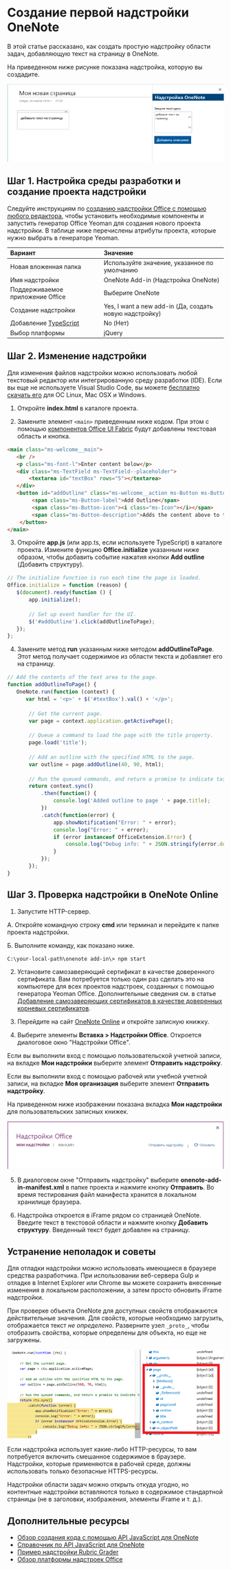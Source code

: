 <a id="build-your-first-onenote-add-in" class="xliff"></a>

# Создание первой надстройки OneNote

В этой статье рассказано, как создать простую надстройку области задач, добавляющую текст на страницу в OneNote.

На приведенном ниже рисунке показана надстройка, которую вы создадите.

   ![Надстройка OneNote, созданная на основе данного пошагового руководства](../images/onenote-first-add-in.png)

<a name="setup"></a>
<a id="step-1-set-up-your-dev-environment-and-create-an-add-in-project" class="xliff"></a>

## Шаг 1. Настройка среды разработки и создание проекта надстройки
Следуйте инструкциям по [созданию надстройки Office с помощью любого редактора](../get-started/create-an-office-add-in-using-any-editor.md), чтобы установить необходимые компоненты и запустить генератор Office Yeoman для создания нового проекта надстройки. В таблице ниже перечислены атрибуты проекта, которые нужно выбрать в генераторе Yeoman.

| Вариант | Значение |
|:------|:------|
| Новая вложенная папка | Используйте значение, указанное по умолчанию |
| Имя надстройки | OneNote Add-in (Надстройка OneNote) |
| Поддерживаемое приложение Office | Выберите OneNote |
| Создание надстройки | Yes, I want a new add-in (Да, создать новую надстройку) |
| Добавление [TypeScript](https://www.typescriptlang.org/) | No (Нет) |
| Выбор платформы | jQuery |

<a name="develop"></a>
<a id="step-2-modify-the-add-in" class="xliff"></a>

## Шаг 2. Изменение надстройки
Для изменения файлов надстройки можно использовать любой текстовый редактор или интегрированную среду разработки (IDE). Если вы еще не используете Visual Studio Code, вы можете [бесплатно скачать его](https://code.visualstudio.com/) для ОС Linux, Mac OSX и Windows.

1. Откройте **index.html** в каталоге проекта. 

2. Замените элемент `<main>` приведенным ниже кодом. При этом с помощью [компонентов Office UI Fabric](http://dev.office.com/fabric/components) будут добавлены текстовая область и кнопка.

```html
<main class="ms-welcome__main">
   <br />
   <p class="ms-font-l">Enter content below</p>
   <div class="ms-TextField ms-TextField--placeholder">
       <textarea id="textBox" rows="5"></textarea>
   </div>
   <button id="addOutline" class="ms-welcome__action ms-Button ms-Button--hero ms-u-slideUpIn20">
        <span class="ms-Button-label">Add Outline</span>
        <span class="ms-Button-icon"><i class="ms-Icon"></i></span>
        <span class="ms-Button-description">Adds the content above to the current page.</span>
    </button>
</main>
```

3. Откройте **app.js** (или app.ts, если используете TypeScript) в каталоге проекта. Измените функцию **Office.initialize** указанным ниже образом, чтобы добавить событие нажатия кнопки **Add outline** (Добавить структуру).

```js
// The initialize function is run each time the page is loaded.
Office.initialize = function (reason) {
   $(document).ready(function () {
       app.initialize();
       
       // Set up event handler for the UI.
       $('#addOutline').click(addOutlineToPage);
   });
};
```
 
4. Замените метод **run** указанным ниже методом **addOutlineToPage**. Этот метод получает содержимое из области текста и добавляет его на страницу.

```js
// Add the contents of the text area to the page.
function addOutlineToPage() {        
   OneNote.run(function (context) {
      var html = '<p>' + $('#textBox').val() + '</p>';
      
       // Get the current page.
       var page = context.application.getActivePage();
       
       // Queue a command to load the page with the title property.             
       page.load('title'); 
       
       // Add an outline with the specified HTML to the page.
       var outline = page.addOutline(40, 90, html);
       
       // Run the queued commands, and return a promise to indicate task completion.
       return context.sync()
           .then(function() {
               console.log('Added outline to page ' + page.title);
           })
           .catch(function(error) {
               app.showNotification("Error: " + error); 
               console.log("Error: " + error); 
               if (error instanceof OfficeExtension.Error) { 
                   console.log("Debug info: " + JSON.stringify(error.debugInfo)); 
               } 
           }); 
       });
}
```

<a name="test"></a>
<a id="step-3-test-the-add-in-on-onenote-online" class="xliff"></a>

## Шаг 3. Проверка надстройки в OneNote Online
1. Запустите HTTP-сервер.  

  А. Откройте командную строку **cmd** или терминал и перейдите к папке проекта надстройки. 
  
  Б. Выполните команду, как показано ниже.

  ```
  C:\your-local-path\onenote add-in\> npm start
  ```

2. Установите самозаверяющий сертификат в качестве доверенного сертификата. Вам потребуется только один раз сделать это на компьютере для всех проектов надстроек, созданных с помощью генератора Yeoman Office. Дополнительные сведения см. в статье [Добавление самозаверяющих сертификатов в качестве доверенных корневых сертификатов](https://github.com/OfficeDev/generator-office/blob/master/src/docs/ssl.md).

3. Перейдите на сайт [OneNote Online](https://www.onenote.com/notebooks) и откройте записную книжку.

4. Выберите элементы **Вставка > Надстройки Office**. Откроется диалоговое окно "Надстройки Office".

  Если вы выполнили вход с помощью пользовательской учетной записи, на вкладке **Мои надстройки** выберите элемент **Отправить надстройку**.
  
  Если вы выполнили вход с помощью рабочей или учебной учетной записи, на вкладке **Моя организация** выберите элемент **Отправить надстройку**. 
  
  На приведенном ниже изображении показана вкладка **Мои надстройки** для пользовательских записных книжек.

  ![Диалоговое окно "Надстройки Office" со вкладкой "Мои надстройки"](../images/onenote-office-add-ins-dialog.png)

5. В диалоговом окне "Отправить надстройку" выберите **onenote-add-in-manifest.xml** в папке проекта и нажмите кнопку **Отправить**. Во время тестирования файл манифеста хранится в локальном хранилище браузера.

6. Надстройка откроется в iFrame рядом со страницей OneNote. Введите текст в текстовой области и нажмите кнопку **Добавить структуру**. Введенный текст будет добавлен на страницу. 

<a id="troubleshooting-and-tips" class="xliff"></a>

## Устранение неполадок и советы
Для отладки надстройки можно использовать имеющиеся в браузере средства разработчика. При использовании веб-сервера Gulp и отладке в Internet Explorer или Chrome вы можете сохранить внесенные изменения в локальном расположении, а затем просто обновить iFrame надстройки.

При проверке объекта OneNote для доступных свойств отображаются действительные значения. Для свойств, которые необходимо загрузить, отображается текст *не определено*. Разверните узел `_proto_`, чтобы отобразить свойства, которые определены для объекта, но еще не загружены.

![Выгруженный объект OneNote в отладчике](../images/onenote-debug.png)

Если надстройка использует какие-либо HTTP-ресурсы, то вам потребуется включить смешанное содержимое в браузере. Надстройки, которые применяются в рабочей среде, должны использовать только безопасные HTTPS-ресурсы.

Надстройки области задач можно открыть откуда угодно, но контентные надстройки вставляются только в содержимое стандартной страницы (не в заголовки, изображения, элементы iFrame и т. д.). 

<a id="additional-resources" class="xliff"></a>

## Дополнительные ресурсы

- [Обзор создания кода с помощью API JavaScript для OneNote](onenote-add-ins-programming-overview.md)
- [Справочник по API JavaScript для OneNote](http://dev.office.com/reference/add-ins/onenote/onenote-add-ins-javascript-reference)
- [Пример надстройки Rubric Grader](https://github.com/OfficeDev/OneNote-Add-in-Rubric-Grader)
- [Обзор платформы надстроек Office](https://dev.office.com/docs/add-ins/overview/office-add-ins)
